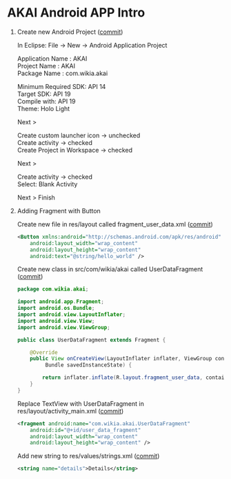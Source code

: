 # AKAI Android APP Intro

1. Create new Android Project ([commit](https://github.com/Wikia/workshops-android/commit/8887a7e89a26005878283197d836f61d04cd4d0a))

   In Eclipse: File -> New -> Android Application Project

   Application Name : AKAI  
   Project Name : AKAI  
   Package Name : com.wikia.akai

   Minimum Required SDK: API 14  
   Target SDK: API 19  
   Compile with: API 19  
   Theme: Holo Light

   Next >

   Create custom launcher icon -> unchecked  
   Create activity -> checked  
   Create Project in Workspace -> checked

   Next >

   Create activity -> checked  
   Select: Blank Activity

   Next >
   Finish
   
2. Adding Fragment with Button
   
   Create new file in res/layout called fragment_user_data.xml ([commit](https://github.com/Wikia/workshops-android/commit/1284c8e185d2b57558d927cb810ddc76289ea35a))
   ```xml
   <Button xmlns:android="http://schemas.android.com/apk/res/android"
       android:layout_width="wrap_content"
       android:layout_height="wrap_content"
       android:text="@string/hello_world" />
   ```	
   Create new class in src/com/wikia/akai called UserDataFragment ([commit](https://github.com/Wikia/workshops-android/commit/48f04a9a48703ee20c1d1baf61009e2f7a99eb3b))
   ```java
   package com.wikia.akai;

   import android.app.Fragment;
   import android.os.Bundle;
   import android.view.LayoutInflater;
   import android.view.View;
   import android.view.ViewGroup;

   public class UserDataFragment extends Fragment {

       @Override
       public View onCreateView(LayoutInflater inflater, ViewGroup container,
            Bundle savedInstanceState) {

           return inflater.inflate(R.layout.fragment_user_data, container, false);
       }
   }
   ``` 
   Replace TextView with UserDataFragment in res/layout/activity_main.xml ([commit](https://github.com/Wikia/workshops-android/commit/ee4fcb958b38f42098d3f00f701083040ded5085))
   ```xml
   <fragment android:name="com.wikia.akai.UserDataFragment"
       android:id="@+id/user_data_fragment"
       android:layout_width="wrap_content"
       android:layout_height="wrap_content" />
   ```	
   Add new string to res/values/strings.xml ([commit](https://github.com/Wikia/workshops-android/commit/03f4d3aeb267f0b4e65e832b2a90ae6af68578ff))
   ```xml
   <string name="details">Details</string>
   ```	
